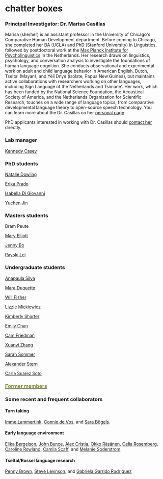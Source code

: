 # chatter boxes

### Principal Investigator: Dr. Marisa Casillas
Marisa (she/her) is an assistant professor in the University of Chicago's Comparative Human Development department. Before coming to Chicago, she completed her BA (UCLA) and PhD (Stanford University) in Linguistics, followed by postdoctoral work at the [Max Planck Institute for Psycholinguistics](https://www.mpi.nl/) in the Netherlands. Her research draws on linguistics, psychology, and conversation analysis to investigate the foundations of human language cognition. She conducts observational and experimental work on adult and child language behavior in American English, Dutch, Tseltal (Mayan), and Yélî Dnye (isolate; Papua New Guinea), but maintains active collaborations with researchers working on other languages, including Sign Language of the Netherlands and Tsimane'. Her work, which has been funded by the National Science Foundation, the Acoustical Society of America, and the Netherlands Organization for Scientific Research, touches on a wide range of language topics, from comparative developmental language theory to open-source speech technology. You can learn more about the Dr. Casillas on her [personal page](/bios/marisa-aboutme/).

PhD applicants interested in working with Dr. Casillas should [contact her](/contact/) directly.

### Lab manager

[Kennedy Casey](/bios/kennedy-aboutme/)

### PhD students

[Natalie Dowling](https://voices.uchicago.edu/ndowling/)

[Erika Prado](/bios/erika-aboutme/)

[Isabella Di Giovanni](/bios/isabella-aboutme/)

[Yuchen Jin](/bios/yuchen-aboutme/)

### Masters students

Bram Peute

[Mary Elliott](/bios/marye-aboutme/)

[Jenny Bo](/bios/jenny-aboutme/)

[Rayski Lei](/bios/rayski-aboutme/)

### Undergraduate students

[Anapaula Silva](/bios/anapaula-aboutme/)

[Mara Duquette](/bios/mara-aboutme/)

[Will Fisher](/bios/will-aboutme/)

[Lizzie Mickiewicz](/bios/lizzie-aboutme/)

[Kimberly Shorter](/bios/kimberly-aboutme/)

[Emily Chan](/bios/emily-aboutme/)

[Cam Friedman](/bios/cam-aboutme/)

[Xuanyi Zhang](/bios/xuanyi-aboutme/)

[Sarah Sommer](/bios/sarah-aboutme/)

[Alexander Stern](/bios/alexander-aboutme/)

[Carla Suarez Soto](/bios/carla-aboutme/)

### <a href="/former-members/"><span style="color:#88941c"> Former members</span></a>

### Some recent and frequent collaborators

#### Turn taking

[Imme Lammertink](https://sites.google.com/site/immelammertink/home), [Connie de Vos](https://research.tilburguniversity.edu/en/persons/connie-de-vos), and [Sara Bögels](https://research.tilburguniversity.edu/en/persons/sara-b%C3%B6gels).

#### Early language environment

[Elika Bergelson](https://bergelsonlab.com/bergelson-personal-page.html), [John Bunce](https://www.researchgate.net/profile/John_Bunce), [Alex Cristia](https://sites.google.com/site/acrsta/), [Okko Räsänen](https://www.tuni.fi/en/okko-rasanen), [Celia Rosemberg](http://www.ciipme-conicet.gov.ar/wordpress/rosemberg-celia-renata/), [Caroline Rowland](https://www.mpi.nl/people/rowland-caroline), [Camila Scaff](https://camilascaff.com/), and [Melanie Soderstrom](https://home.cc.umanitoba.ca/~soderstr/)

#### Tseltal/Rossel language research

[Penny Brown](https://www.mpi.nl/people/brown-penelope), [Steve Levinson](https://www.mpi.nl/people/levinson-stephen), and [Gabriela Garrido Rodriguez](https://www.researchgate.net/profile/Gabriela_Garrido_Rodriguez)